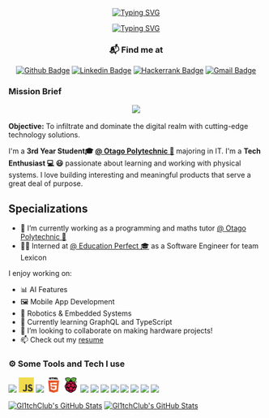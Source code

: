 <div align="center">
  
[![Typing SVG](https://readme-typing-svg.herokuapp.com?font=Black+Ops+One&size=40&duration=3000&pause=1000&color=E10000D7&center=true&multiline=true&repeat=false&width=435&height=75&lines=Liz+Minty)](https://git.io/typing-svg)

[![Typing SVG](https://readme-typing-svg.herokuapp.com?font=Black+Ops+One&size=30&duration=3500&pause=1000&color=766B6DD7&center=true&vCenter=true&multiline=true&repeat=false&width=435&height=100&lines=Software+Developer)](https://git.io/typing-svg)

### 📬 Find me at
[![Github Badge](http://img.shields.io/badge/-Github-black?style=flat-square&logo=github&link=https://github.com/gl1tchclub/)](https://github.com/gl1tchclub/) 
[![Linkedin Badge](https://img.shields.io/badge/-LinkedIn-blue?style=flat-square&logo=Linkedin&logoColor=white&link=https://www.linkedin.com/in/eminty)](https://www.linkedin.com/in/eminty)
[![Hackerrank Badge](https://img.shields.io/badge/-Hackerrank-2EC866?style=flat-square&logo=HackerRank&logoColor=white&link=https://www.hackerrank.com/eminty_me)](https://www.hackerrank.com/eminty_me)
[![Gmail Badge](https://img.shields.io/badge/-Gmail-d14836?style=flat-square&logo=Gmail&logoColor=white&link=mailto:eminty.me@gmail.com)](mailto:eminty.me@gmail.com)
</div>

### Mission Brief  
<div align="center">
<img src="https://static.wixstatic.com/media/95462a_cecaf57dc6264bcfa0d80512f0252372~mv2.gif" width="100"> 
</div>

**Objective:** To infiltrate and dominate the digital realm with cutting-edge technology solutions. 

I'm a **3rd Year Student🎓 [@ Otago Polytechnic 🔵](www.op.ac.nz)** majoring in IT. I'm a **Tech Enthusiast 💻 😃** passionate about learning and working with physical systems. I love building interesting and meaningful products that serve a great deal of purpose.

## Specializations
- 🔭 I’m currently working as a programming and maths tutor [@ Otago Polytechnic 🔵](https://www.op.ac.nz/)
- 👩‍💻 Interned at [@ Education Perfect 🎓](https://www.educationperfect.com/) as a Software Engineer for team Lexicon

I enjoy working on:
  - 📊 AI Features
  - 🖼 Mobile App Development
  - 🤖 Robotics & Embedded Systems
- 📝 Currently learning GraphQL and TypeScript
- 👯 I’m looking to collaborate on making hardware projects!
- 📫 Check out my [resume](https://github.com/user-attachments/files/16684158/liz.resume.pdf)

### ⚙️ Some Tools and Tech I use
<code><img height="30" src="https://avatars0.githubusercontent.com/u/1525981?s=200&v=4"></code>
<code><img height="30" src="https://raw.githubusercontent.com/github/explore/80688e429a7d4ef2fca1e82350fe8e3517d3494d/topics/javascript/javascript.png"></code>
<code><img height="30" src="https://avatars3.githubusercontent.com/u/9950313?s=200&v=4"></code>
<code><img height="30" src="https://raw.githubusercontent.com/github/explore/80688e429a7d4ef2fca1e82350fe8e3517d3494d/topics/html/html.png"></code>
<code><img height="30" src="https://raw.githubusercontent.com/github/explore/80688e429a7d4ef2fca1e82350fe8e3517d3494d/topics/raspberry-pi/raspberry-pi.png"></code>
<code><img height="30" src="https://github.com/user-attachments/assets/93e30ffb-bcdb-45ca-b45c-42eae0280b0d"></code>
<code><img height="30" src="https://github.com/user-attachments/assets/14acdd83-faa3-4aed-8f18-721394bba44d"></code>
<code><img height="30" src="https://github.com/user-attachments/assets/e177808a-c881-4a62-9d60-1065ae62de3d"></code>
<code><img height="30" src="https://github.com/user-attachments/assets/647cda45-b1f1-4f4e-9d55-6ac4a7875fc5"></code>
<code><img height="30" src="https://github.com/user-attachments/assets/995ce8cd-4668-47df-a83e-ce831e05b076"></code>
<code><img height="30" src="https://github.com/user-attachments/assets/db17b2be-4489-407c-b82c-f0202c2f83da"></code>
<code><img height="30" src="https://github.com/user-attachments/assets/eb2b712a-89c1-4b59-8a1f-e3784c3e66dd"></code>
<code><img height="30" src="https://github.com/user-attachments/assets/64ebdf23-af5d-4c33-a712-e0e8a709ef4f"></code>


[![Gl1tchClub's GitHub Stats](https://github-readme-stats-bay-omega-22.vercel.app/api?username=gl1tchclub&show=reviews,prs_merged,prs_merged_percentage&show_icons=true&theme=dracula&bg_color=00000000)](https://github.com/gl1tchclub/github-readme-stats#gh-dark-mode-only)
[![Gl1tchClub's GitHub Stats](https://github-readme-stats-bay-omega-22.vercel.app/api?username=gl1tchclub&show=reviews,prs_merged,prs_merged_percentage&show_icons=true&theme=shadow_red&bg_color=00000000)](https://github.com/gl1tchclub/github-readme-stats#gh-light-mode-only)

